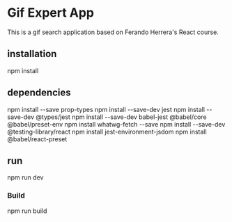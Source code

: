 # Gif Expert App

This is a gif search application based on Ferando Herrera's React course.

## installation
npm install

## dependencies
npm install --save prop-types
npm install --save-dev jest
npm install --save-dev @types/jest
npm install --save-dev babel-jest @babel/core @babel/preset-env
npm install whatwg-fetch --save
npm install --save-dev @testing-library/react
npm install jest-environment-jsdom
npm install @babel/react-preset

## run
npm run dev

### Build
npm run build